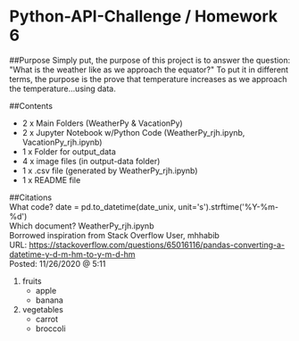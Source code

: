 # Python-API-Challenge /  Homework 6
##Purpose
Simply put, the purpose of this project is to answer the question: "What is the weather like as we approach the equator?"  To put it in different terms, the purpose is the prove that temperature increases as we approach the temperature...using data.

##Contents
  * 2 x Main Folders (WeatherPy & VacationPy)
  * 2 x Jupyter Notebook w/Python Code (WeatherPy_rjh.ipynb, VacationPy_rjh.ipynb)
  * 1 x Folder for output_data
  * 4 x image files (in output-data folder) 
  * 1 x .csv file (generated by WeatherPy_rjh.ipynb)
  * 1 x README file

##Citations  
What code?  date = pd.to_datetime(date_unix, unit='s').strftime('%Y-%m-%d')  
Which document?  WeatherPy_rjh.ipynb  
Borrowed inspiration from Stack Overflow User, mhhabib  
URL: https://stackoverflow.com/questions/65016116/pandas-converting-a-datetime-y-d-m-hm-to-y-m-d-hm  
Posted:  11/26/2020 @ 5:11

1. fruits
     * apple
     * banana
2. vegetables
     - carrot
     - broccoli
